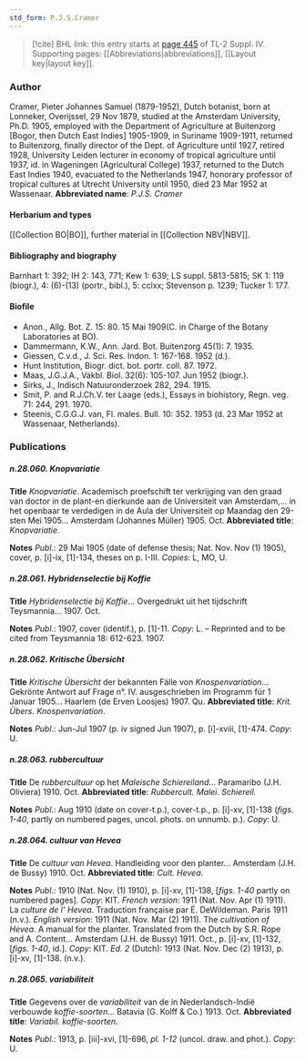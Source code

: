 ```yaml
---
std_form: P.J.S.Cramer
---
```


> [!cite] BHL link: this entry starts at [page 445](https://www.biodiversitylibrary.org/page/33266122) of TL-2 Suppl. IV.
> Supporting pages: [[Abbreviations|abbreviations]], [[Layout key|layout key]].

### Author

Cramer, Pieter Johannes Samuel (1879-1952), Dutch botanist, born at Lonneker, Overijssel, 29 Nov 1879, studied at the Amsterdam University, Ph.D. 1905, employed with the Department of Agriculture at Buitenzorg \[Bogor, then Dutch East Indies\] 1905-1909, in Suriname 1909-1911, returned to Buitenzorg, finally director of the Dept. of Agriculture until 1927, retired 1928, University Leiden lecturer in economy of tropical agriculture until 1937, id. in Wageningen (Agricultural College) 1937, returned to the Dutch East Indies 1940, evacuated to the Netherlands 1947, honorary professor of tropical cultures at Utrecht University until 1950, died 23 Mar 1952 at Wassenaar. 
**Abbreviated name**: *P.J.S. Cramer*

#### Herbarium and types

[[Collection BO|BO]], further material in [[Collection NBV|NBV]].

#### Bibliography and biography

Barnhart 1: 392; IH 2: 143, 771; Kew 1: 639; LS suppl. 5813-5815; SK 1: 119 (biogr.), 4: (6)-(13) (portr., bibl.), 5: cclxx; Stevenson p. 1239; Tucker 1: 177.

#### Biofile

- Anon., Allg. Bot. Z. 15: 80. 15 Mai 1909(C. in Charge of the Botany Laboratories at BO).
- Dammermann, K.W., Ann. Jard. Bot. Buitenzorg 45(1): 7. 1935.
- Giessen, C.v.d., J. Sci. Res. Indon. 1: 167-168. 1952 (d.).
- Hunt Institution, Biogr. dict. bot. portr. coll. 87. 1972.
- Maas, J.G.J.A., Vakbl. Biol. 32(6): 105-107. Jun 1952 (biogr.).
- Sirks, J., Indisch Natuuronderzoek 282, 294. 1915.
- Smit, P. and R.J.Ch.V. ter Laage (eds.), Essays in biohistory, Regn. veg. 71: 244, 291. 1970.
- Steenis, C.G.G.J. van, Fl. males. Bull. 10: 352. 1953 (d. 23 Mar 1952 at Wassenaar, Netherlands).

### Publications

##### n.28.060. Knopvariatie

**Title**
*Knopvariatie*. Academisch proefschift ter verkrijging van den graad van doctor in de plant-en dierkunde aan de Universiteit van Amsterdam,... in het openbaar te verdedigen in de Aula der Universiteit op Maandag den 29-sten Mei 1905... Amsterdam (Johannes Müller) 1905. Oct.
**Abbreviated title**: *Knopvariatie*.

**Notes**
*Publ*.: 29 Mai 1905 (date of defense thesis; Nat. Nov. Nov (1) 1905), cover, p. \[i\]-ix, \[1\]-134, theses on p. I-III. *Copies*: L, MO, U.

##### n.28.061. Hybridenselectie bij Koffie

**Title**
*Hybridenselectie bij Koffie*... Overgedrukt uit het tijdschrift Teysmannia... 1907. Oct.

**Notes**
*Publ*.: 1907, cover (identif.), p. \[1\]-11. *Copy*: L. – Reprinted and to be cited from Teysmannia 18: 612-623. 1907.

##### n.28.062. Kritische Übersicht

**Title**
*Kritische Übersicht* der bekannten Fälle von *Knospenvariation*... Gekrönte Antwort auf Frage n°. IV. ausgeschrieben im Programm für 1 Januar 1905... Haarlem (de Erven Loosjes) 1907. Qu.
**Abbreviated title**: *Krit. Übers. Knospenvariation*.

**Notes**
*Publ*.: Jun-Jul 1907 (p. iv signed Jun 1907), p. \[i\]-xviii, \[1\]-474. *Copy*: U.

##### n.28.063. rubbercultuur

**Title**
De *rubbercultuur* op het *Maleische Schiereiland*... Paramaribo (J.H. Oliviera) 1910. Oct.
**Abbreviated title**: *Rubbercult. Malei. Schiereil.*

**Notes**
*Publ*.: Aug 1910 (date on cover-t.p.), cover-t.p., p. \[i\]-xv, \[1\]-138 (*figs. 1-40*, partly on numbered pages, uncol. phots. on unnumb. p.). *Copy*: U.

##### n.28.064. cultuur van Hevea

**Title**
De *cultuur van Hevea*. Handleiding voor den planter... Amsterdam (J.H. de Bussy) 1910. Oct.
**Abbreviated title**: *Cult. Hevea*.

**Notes**
*Publ*.: 1910 (Nat. Nov. (1) 1910), p. \[i\]-xv, \[1\]-138, \[*figs. 1-40* partly on numbered pages\].
*Copy*: KIT.
*French version*: 1911 (Nat. Nov. Apr (1) 1911). La *culture de l' Hevea*. Traduction française par É. DeWildeman. Paris 1911 (n.v.).
*English version*: 1911 (Nat. Nov. Mar (2) 1911). The *cultivation of Hevea*. A manual for the planter. Translated from the Dutch by S.R. Rope and A. Content... Amsterdam (J.H. de Bussy) 1911. Oct., p. \[i\]-xv, \[1\]-132, \[*figs. 1-40*, id.\]. *Copy*: KIT.
*Ed. 2* (Dutch): 1913 (Nat. Nov. Dec (2) 1913), p. \[i\]-xv, \[1\]-138. (n.v.).

##### n.28.065. variabiliteit

**Title**
Gegevens over de *variabiliteit* van de in Nederlandsch-Indië verbouwde *koffie-soorten*... Batavia (G. Kolff & Co.) 1913. Oct.
**Abbreviated title**: *Variabil. koffie-soorten*.

**Notes**
*Publ*.: 1913, p. \[iii\]-xvi, \[1\]-696, *pl. 1-12* (uncol. draw. and phot.). *Copy*: U.

